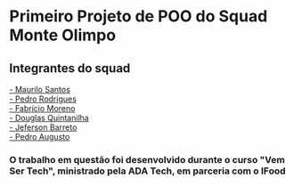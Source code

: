 # Primeiro Projeto de POO do Squad Monte Olimpo

## Integrantes do squad

<a href="https://github.com/maurilosantos">- Maurilo Santos<a><br>
<a href="https://github.com/pedrohrds1921">- Pedro Rodrigues<a><br>
<a href="https://github.com/FabsMS">- Fabrício Moreno<a><br>
<a href="https://github.com/dgquintanilha">- Douglas Quintanilha<a><br>
<a href="https://github.com/jefersonpbarreto">- Jeferson Barreto<a><br>
<a href="https://github.com/Pedro-Maciel-DEV">- Pedro Augusto<a><br>

### O trabalho em questão foi desenvolvido durante o curso "Vem Ser Tech", ministrado pela ADA Tech, em parceria com o IFood